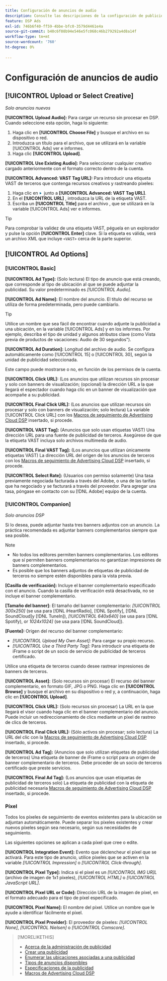 ```yaml
---
title: Configuración de anuncios de audio
description: Consulte las descripciones de la configuración de publicidad disponible para los anuncios de audio.
feature: DSP Ads
exl-id: 746b6f40-ff59-4bbe-bfc0-3579d4461e4a
source-git-commit: b40c6f08b94e546e5fc068c46b279292a4d8a14f
workflow-type: tm+mt
source-wordcount: '760'
ht-degree: 0%

---
```


# Configuración de anuncios de audio

## [!UICONTROL Upload or Select Creative]

*Solo anuncios nuevos*

**[!UICONTROL Upload Audio]:** Para cargar un recurso sin procesar en DSP. Cuando seleccione esta opción, haga lo siguiente:

1. Haga clic en **[!UICONTROL Choose File]** y busque el archivo en su dispositivo o red.
1. Introduzca un título para el archivo, que se utilizará en la variable [!UICONTROL Ads] ver e informes.
1. Haga clic **[!UICONTROL Upload]**.

**[!UICONTROL Use Existing Audio]:** Para seleccionar cualquier creativo cargado anteriormente con el formato correcto dentro de la cuenta.

**[!UICONTROL Advanced: VAST Tag URL]:** Para introducir una etiqueta VAST de terceros que contenga recursos creativos y rastreando píxeles:

1. Haga clic en ![flecha](/help/dsp/assets/compressed.png) junto a **[!UICONTROL Advanced: VAST Tag URL]**.
1. En el **[!UICONTROL URL]** , introduzca la URL de la etiqueta VAST.
1. Escriba un **[!UICONTROL Title]** para el archivo , que se utilizará en la variable [!UICONTROL Ads] ver e informes.

>[!TIP]
>
> Para comprobar la validez de una etiqueta VAST, péguela en un explorador y pulse la opción **[!UICONTROL Enter]** clave. Si la etiqueta es válida, verá un archivo XML que incluye `<VAST>` cerca de la parte superior.

## [!UICONTROL Ad Options]

### [!UICONTROL Basic]

**[!UICONTROL Ad Type]:** (Solo lectura) El tipo de anuncio que está creando, que corresponde al tipo de ubicación al que se puede adjuntar la publicidad. Su valor predeterminado es *[!UICONTROL Audio]*.

**[!UICONTROL Ad Name]:** El nombre del anuncio. El título del recurso se utiliza de forma predeterminada, pero puede cambiarlo.

>[!TIP]
>
> Utilice un nombre que sea fácil de encontrar cuando adjunte la publicidad a una ubicación, en la variable [!UICONTROL Ads] y en los informes. Por ejemplo, describa el tipo de unidad y algunos atributos clave (como Vista previa de productos de vacaciones: Audio de 30 segundos&quot;).

**[!UICONTROL Ad Duration]:** Longitud del archivo de audio. Se configura automáticamente como [!UICONTROL 15] o [!UICONTROL 30], según la unidad de publicidad seleccionada.

Este campo puede mostrarse o no, en función de los permisos de la cuenta.

**[!UICONTROL Click URL]:** (Los anuncios que utilizan recursos sin procesar y solo con banners de visualización; (opcional) la dirección URL a la que llegará el espectador cuando haga clic en un banner de visualización que acompañe a su publicidad.

**[!UICONTROL Final Click URL]:** (Los anuncios que utilizan recursos sin procesar y solo con banners de visualización; solo lectura) La variable [!UICONTROL Click URL] con los [Macros de seguimiento de Advertising Cloud DSP](/help/dsp/campaign-management/macros.md) insertado, si procede.

**[!UICONTROL VAST Tag]:** (Anuncios que solo usan etiquetas VAST) Una dirección URL para una fuente de publicidad de terceros. Asegúrese de que la etiqueta VAST incluya solo archivos multimedia de audio.

**[!UICONTROL Final VAST Tag]:** (Los anuncios que utilizan únicamente etiquetas VAST) La dirección URL del origen de los anuncios de terceros con los [Macros de seguimiento de Advertising Cloud DSP](/help/dsp/campaign-management/macros.md) insertado, si procede.

**[!UICONTROL Select Rate]:** (Usuarios con permiso solamente) Una tasa previamente negociada facturada a través del Adobe, o una de las tarifas que ha negociado y se facturará a través del proveedor. Para agregar una tasa, póngase en contacto con su [!DNL Adobe] equipo de la cuenta.

### [!UICONTROL Companion]

*Solo anuncios DSP*

Si lo desea, puede adjuntar hasta tres banners adjuntos con un anuncio. La práctica recomendada es adjuntar banners complementarios siempre que sea posible.

>[!NOTE]
>
>* No todos los editores permiten banners complementarios. Los editores que sí permiten banners complementarios no garantizan impresiones de banners complementarios.
>* Es posible que los banners adjuntos de etiquetas de publicidad de terceros no siempre estén disponibles para la vista previa.


**\[Casilla de verificación\]:** Incluye el banner complementario especificado con el anuncio. Cuando la casilla de verificación está desactivada, no se incluye el banner complementario.

**\[Tamaño del banner\]:** El tamaño del banner complementario: *[!UICONTROL 300x250]* (se usa para [!DNL iHeartRadio], [!DNL Spotify], [!DNL SoundCloud]y [!DNL TuneIn]), *[!UICONTROL 640x640]* (se usa para [!DNL Spotify), or *1024x1024]* (se usa para [!DNL SoundCloud]).

**\[Fuente\]:** Origen del recurso del banner complementario:

* *[!UICONTROL Upload My Own Asset]:* Para cargar su propio recurso.
* *[!UICONTROL Use a Third Party Tag]:* Para introducir una etiqueta de iFrame o script de un socio de servicio de publicidad de terceros certificado.

Utilice una etiqueta de terceros cuando desee rastrear impresiones de banners de terceros.

**[!UICONTROL Asset]:** (Solo recursos sin procesar) El recurso del banner complementario, en formato GIF, JPG o PNG. Haga clic en **[!UICONTROL Browse]** y busque el archivo en su dispositivo o red y, a continuación, haga clic en **[!UICONTROL Upload]**.

**[!UICONTROL Click URL]:** (Solo recursos sin procesar) La URL en la que llegará el visor cuando haga clic en el banner complementario del anuncio. Puede incluir un redireccionamiento de clics mediante un píxel de rastreo de clics de terceros.

**[!UICONTROL Final Click URL]:** (Sólo activos sin procesar; solo lectura) La URL del clic con la [Macros de seguimiento de Advertising Cloud DSP](/help/dsp/campaign-management/macros.md) insertado, si procede.

**[!UICONTROL Ad Tag]:** (Anuncios que solo utilizan etiquetas de publicidad de terceros) Una etiqueta de banner de iFrame o script para un origen de banner complementario de terceros. Debe proceder de un socio de terceros certificado que preste servicios.

**[!UICONTROL Final Ad Tag]:** (Los anuncios que usan etiquetas de publicidad de terceros solo) La etiqueta de publicidad con la etiqueta de publicidad necesaria [Macros de seguimiento de Advertising Cloud DSP](/help/dsp/campaign-management/macros.md) insertado, si procede.

### Píxel

Todos los píxeles de seguimiento de eventos existentes para la ubicación se adjuntan automáticamente. Puede separar los píxeles existentes y crear nuevos píxeles según sea necesario, según sus necesidades de seguimiento.

Las siguientes opciones se aplican a cada píxel que cree o edite.

**[!UICONTROL Integration Event]:** Evento que déclencheur el píxel que se activará. Para este tipo de anuncio, utilice píxeles que se activen en la variable *[!UICONTROL Impression]* o *[!UICONTROL Click-through]*.

**[!UICONTROL Pixel Type]:** Indica si el píxel es un *[!UICONTROL IMG UR]L* (archivo de imagen de 1x1 píxeles), *[!UICONTROL HTML]* o *[!UICONTROL JavaScript URL]*.

**[!UICONTROL Pixel URL or Code]:** Dirección URL de la imagen de píxel, en el formato adecuado para el tipo de píxel especificado.

**[!UICONTROL Pixel Name]:** El nombre del píxel. Utilice un nombre que le ayude a identificar fácilmente el píxel.

**[!UICONTROL Pixel Provider]:** El proveedor de píxeles: *[!UICONTROL None]*, *[!UICONTROL Nielsen]* o *[!UICONTROL Comscore]*.

>[!MORELIKETHIS]
>
>* [Acerca de la administración de publicidad](ad-about.md)
>* [Crear una publicidad](ad-create.md)
>* [Enumerar las ubicaciones asociadas a una publicidad](/help/dsp/campaign-management/ads/ad-list-placements.md)
>* [Tipos de anuncios disponibles](ad-types.md)
>* [Especificaciones de la publicidad](/help/dsp/assets/ad-specs.pdf)
>* [Macros de Advertising Cloud DSP](/help/dsp/campaign-management/macros.md)

